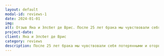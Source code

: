 ```yaml
---
layout: default
modal-id: reviews-1
date: 2024-01-01
img: 
alt: Отзыв Яна и Элсбет де Врис. После 25 лет брака мы чувствовали себя потерянными и оторванными от мира ... 
project-date: 
client: Яна и Элсбет де Врис
category: reviews
description: После 25 лет брака мы чувствовали себя потерянными и оторванными друг от друга. Анастасия помогла нам заново обрести любовь друг к другу и восстановить наши отношения, сделав их крепче, чем когда-либо. Ее руководство было бесценным, и мы очень благодарны за ее поддержку в это непростое время. Мы настоятельно рекомендуем ее любой паре, которая хочет снова зажечь свою искру! 
---
```

